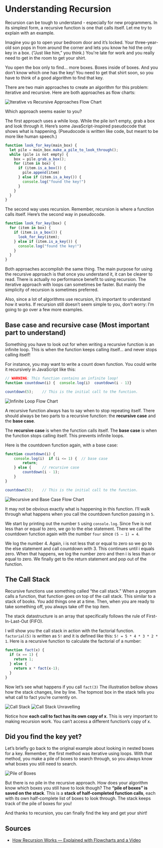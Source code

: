 # Understanding Recursion

Recursion can be tough to understand - especially for new programmers. In its
simplest form, a recursive function is one that calls itself. Let me try to
explain with an example.

Imagine you go to open your bedroom door and it’s locked. Your three-year-old
son pops in from around the corner and lets you know he hid the only key in a
box. (“Just like him,” you think.) You're late for work and you really need to
get in the room to get your shirt.

You open the box only to find… more boxes. Boxes inside of boxes. And you don’t
know which one has the key! You need to get that shirt soon, so you have to think
of a good algorithm to find that key.

There are two main approaches to create an algorithm for this problem: iterative
and recursive. Here are both approaches as flow charts:

![Iterative vs Recursive Approaches Flow Chart](./resources/recursion/iterative-vs-recursion-options.png)

Which approach seems easier to you?

The first approach uses a while loop. While the pile isn’t empty, grab a box and
look through it. Here’s some JavaScript-inspired pseudocode that shows what is
happening. (Pseudocode is written like code, but meant to be more like human speech.)

```javascript
function look_for_key(main_box) {
  let pile = main_box.make_a_pile_to_look_through();
  while (pile is not empty) {
    box = pile.grab_a_box();
    for (item in box) {
      if (item.is_a_box()) {
        pile.append(item)
      } else if (item.is_a_key()) {
        console.log("found the key!")
      }
    }
  }
}
```

The second way uses recursion. Remember, recursion is where a function calls
itself. Here’s the second way in pseudocode.

```javascript
function look_for_key(box) {
  for (item in box) {
    if (item.is_a_box()) {
      look_for_key(item);
    } else if (item.is_a_key()) {
      console.log("found the key!")
    } 
  }
}
```

Both approaches accomplish the same thing. The main purpose for using the
recursive approach is that once you understand it, it can be clearer to read.
There is actually no performance benefit to using recursion. The iterative approach
with loops can sometimes be faster. But mainly the simplicity of recursion is
sometimes preferred.

Also, since a lot of algorithms use recursion, it’s important to understand how
it works. If recursion still doesn’t seem simple to you, don’t worry: I’m going to
go over a few more examples.

## Base case and recursive case (Most important part to understand)
Something you have to look out for when writing a recursive function is an infinite
loop. This is when the function keeps calling itself… and never stops calling itself!

For instance, you may want to write a count down function. You could write it
recursively in JavaScript like this:

```javascript
// WARNING: This function contains an infinite loop!
function countdown(i) {  console.log(i)  countdown(i - 1)}

countdown(5);    // This is the initial call to the function.
```

![Infinite Loop Flow Chart](./resources/recursion/infinite-loop.png)

A recursive function always has to say when to stop repeating itself. There
should always be two parts to a recursive function: the **recursive case** and the
**base case**.

The **recursive case** is when the function calls itself. 
The **base case** is when the function stops calling itself. This prevents infinite loops.

Here is the countdown function again, with a base case:

```javascript
function countdown(i) {
    console.log(i)  if (i <= 1) {  // base case
        return;
    } else {     // recursive case
        countdown(i - 1);
    }
}

countdown(5);    // This is the initial call to the function.
```

![Recursive and Base Case Flow Chart](./resources/recursion/recursive-and-base-case.png)

It may not be obvious exactly what is happening in this function. I’ll walk through what
happens when you call the countdown function passing in `5`.

We start by printing out the number `5` using `console.log`. Since five is not less than or
equal to zero, we go to the else statement. There we call the countdown function again
with the number `four` since `(5 – 1) = 4`.

We log the number 4. Again, i is not less that or equal to zero so we go to the else
statement and call countdown with 3. This continues until i equals zero. When that
happens, we log the number zero and then i is less than or equal to zero. We finally
get to the return statement and pop out of the function.

## The Call Stack
Recursive functions use something called “the call stack.” When a program calls a
function, that function goes on top of the call stack. This similar to a stack of
books. You add things one at a time. Then, when you are ready to take something
off, you always take off the top item.

The stack datastructure is an array that specifically follows the rule of
First-In-Last-Out (FIFO).

I will show you the call stack in action with the factorial function. `factorial(5)`
is written as `5!` and it is defined like this: `5! = 5 * 4 * 3 * 2 * 1`. Here is
a recursive function to calculate the factorial of a number:

```javascript
function fact(x) {
  if (x == 1) {
    return 1;
  } else {
    return x * fact(x-1);
  }
}
```

Now let’s see what happens if you call `fact(3)` The illustration bellow shows how
the stack changes, line by line. The topmost box in the stack tells you what call
to fact you’re currently on.

![Call Stack](./resources/recursion/call-stack.png)
![Call Stack Unravelling](./resources/recursion/call-stack-base-case-unravel.png)

Notice how **each call to fact has its own copy of x**. This is very important to making
recursion work. You can’t access a different function’s copy of x.

## Did you find the key yet?
Let’s briefly go back to the original example about looking in nested boxes for a
key. Remember, the first method was iterative using loops. With that method, you
make a pile of boxes to search through, so you always know what boxes you still
need to search.

![Pile of Boxes](./resources/recursion/pile-of-boxes.png)

But there is no pile in the recursive approach. How does your algorithm know which
boxes you still have to look though? The **“pile of boxes” is saved on the stack**. This
is a **stack of half-completed function calls**, each with its own half-complete list of
boxes to look through. The stack keeps track of the pile of boxes for you!

And thanks to recursion, you can finally find the key and get your shirt!

## Sources
- [How Recursion Works — Explained with Flowcharts and a Video](https://www.freecodecamp.org/news/how-recursion-works-explained-with-flowcharts-and-a-video-de61f40cb7f9/)
